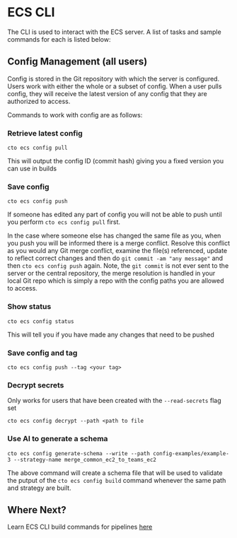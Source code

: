 # ECS CLI

The CLI is used to interact with the ECS server. A list of tasks and sample commands for each is listed below:

## Config Management (all users)

Config is stored in the Git repository with which the server is configured. Users work with either the whole or a subset of config. When a user pulls config, they will receive the latest version of any config that they are authorized to access. 

Commands to work with config are as follows:

### Retrieve latest config

`cto ecs config pull`

This will output the config ID (commit hash) giving you a fixed version you can use in builds

### Save config

`cto ecs config push`

If someone has edited any part of config you will not be able to push until you perform `cto ecs config pull` first. 

In the case where someone else has changed the same file as you, when you push you will be informed there is a merge conflict. Resolve this conflict as you would any Git merge conflict, examine the file(s) referenced, update to reflect correct changes and then do `git commit -am "any message"` and then `cto ecs config push` again. Note, the `git commit` is not ever sent to the server or the central repository, the merge resolution is handled in your local Git repo which is simply a repo with the config paths you are allowed to access.

### Show status 

`cto ecs config status`

This will tell you if you have made any changes that need to be pushed

### Save config and tag

`cto ecs config push --tag <your tag>`

### Decrypt secrets

Only works for users that have been created with the `--read-secrets` flag set

`cto ecs config decrypt --path <path to file`

### Use AI to generate a schema

`cto ecs config generate-schema --write --path config-examples/example-3 --strategy-name merge_common_ec2_to_teams_ec2`

The above command will create a schema file that will be used to validate the putput of the `cto ecs config build` command whenever the same path and strategy are built.

## Where Next?

Learn ECS CLI build commands for pipelines [here](./user-config-pipelines.md)
